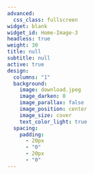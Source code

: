 ```yaml
---
advanced:
  css_class: fullscreen
widget: blank
widget_id: Home-Image-3
headless: true
weight: 30
title: null
subtitle: null
active: true
design:
  columns: "1"
  background:
    image: download.jpeg
    image_darken: 0
    image_parallax: false
    image_position: center
    image_size: cover
    text_color_light: true
  spacing:
    padding:
      - 20px
      - "0"
      - 20px
      - "0"
---
```

